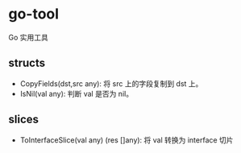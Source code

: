 # go-tool

Go 实用工具

## structs

- CopyFields(dst,src any): 将 src 上的字段复制到 dst 上。
- IsNil(val any): 判断 val 是否为 nil。

## slices

- ToInterfaceSlice(val any) (res []any): 将 val 转换为 interface 切片

